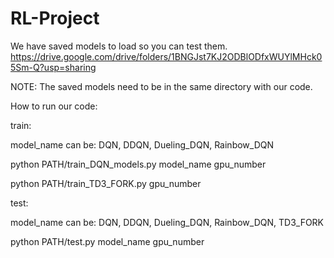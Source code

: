 # RL-Project
We have saved models to load so you can test them.
https://drive.google.com/drive/folders/1BNGJst7KJ2ODBlODfxWUYlMHck05Sm-Q?usp=sharing

NOTE: The saved models need to be in the same directory with our code.

How to run our code:

train:

model_name can be: DQN, DDQN, Dueling_DQN, Rainbow_DQN

python PATH/train_DQN_models.py model_name gpu_number

python PATH/train_TD3_FORK.py gpu_number

test:

model_name can be: DQN, DDQN, Dueling_DQN, Rainbow_DQN, TD3_FORK

python PATH/test.py model_name gpu_number
